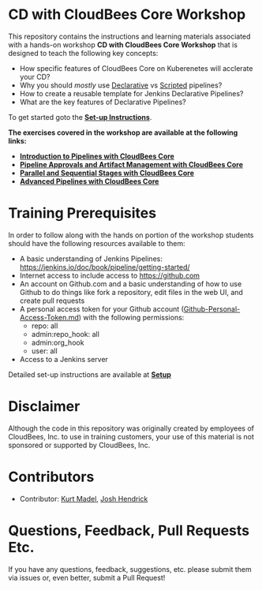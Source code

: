 # CD with CloudBees Core Workshop

This repository contains the instructions and learning materials associated with a hands-on workshop **CD with CloudBees Core Workshop** that is designed to teach the following key concepts:

  * How specific features of CloudBees Core on Kuberenetes will acclerate your CD?
  * Why you should *mostly* use [Declarative](https://jenkins.io/doc/book/pipeline/syntax/#declarative-pipeline) vs [Scripted](https://jenkins.io/doc/book/pipeline/syntax/#scripted-pipeline) pipelines?
  * How to create a reusable template for Jenkins Declarative Pipelines?
  * What are the key features of Declarative Pipelines?


To get started goto the [**Set-up Instructions**](Setup.md).

**The exercises covered in the workshop are available at the following links:**

  * [**Introduction to Pipelines with CloudBees Core**](exercises/intro-pipeline-cb-core.md)
  * [**Pipeline Approvals and Artifact Management with CloudBees Core**](exercises/approvals-artifacts-cb-core.md)
  * [**Parallel and Sequential Stages with CloudBees Core**](exercises/parallel-sequential-cb-core.md)
  * [**Advanced Pipelines with CloudBees Core**](exercises/advanced-pipeline-cb-core.md)

# Training Prerequisites

In order to follow along with the hands on portion of the workshop students should have the following resources available to them:

  * A basic understanding of Jenkins Pipelines: https://jenkins.io/doc/book/pipeline/getting-started/ 
  * Internet access to include access to https://github.com
  * An account on Github.com and a basic understanding of how to use Github to do things like fork a repository, edit files in the web UI, and create pull requests
  * A personal access token for your Github account ([Github-Personal-Access-Token.md](Github-Personal-Access-Token.md)) with the following permissions:
    - repo: all
    - admin:repo_hook: all
    - admin:org_hook
    - user: all
  * Access to a Jenkins server
  
Detailed set-up instructions are available at **[Setup](Setup.md)**

# Disclaimer

Although the code in this repository was originally created by employees of CloudBees, Inc. to use in training customers, your use of this material is not sponsored or supported by CloudBees, Inc.

# Contributors 

* Contributor: [Kurt Madel](https://github.com/kmadel), [Josh Hendrick](https://github.com/jhendrick)
 
# Questions, Feedback, Pull Requests Etc.

If you have any questions, feedback, suggestions, etc. please submit them via issues or, even better, submit a Pull Request!
